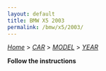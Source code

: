 ```yaml
---
layout: default
title: BMW X5 2003
permalink: /bmw/x5/2003/
---
```

[*Home*](/) > [*CAR*](/car/) > [*MODEL*](/car/model/) > [*YEAR*](/car/model/year/)

**Follow the instructions**